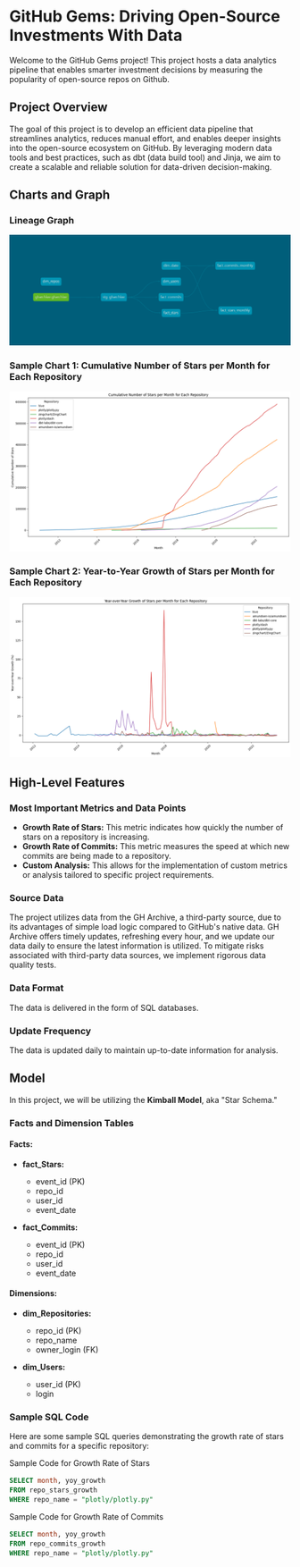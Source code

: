 # GitHub Gems: Driving Open-Source Investments With Data

Welcome to the GitHub Gems project! This project hosts a data analytics pipeline that enables smarter investment decisions by measuring the popularity of open-source repos on Github.

## Project Overview

The goal of this project is to develop an efficient data pipeline that streamlines analytics, reduces manual effort, and enables deeper insights into the open-source ecosystem on GitHub. By leveraging modern data tools and best practices, such as dbt (data build tool) and Jinja, we aim to create a scalable and reliable solution for data-driven decision-making.

## Charts and Graph

### Lineage Graph
![dbt_dag](docs/dbt_dag.png)

### Sample Chart 1: Cumulative Number of Stars per Month for Each Repository
![stars_growth](docs/stars_growth.png)

### Sample Chart 2: Year-to-Year Growth of Stars per Month for Each Repository
![year_stars_growth](docs/year_start_growth.png)

## High-Level Features

### Most Important Metrics and Data Points

- **Growth Rate of Stars:** This metric indicates how quickly the number of stars on a repository is increasing.
- **Growth Rate of Commits:** This metric measures the speed at which new commits are being made to a repository.
- **Custom Analysis:** This allows for the implementation of custom metrics or analysis tailored to specific project requirements.

### Source Data

The project utilizes data from the GH Archive, a third-party source, due to its advantages of simple load logic compared to GitHub's native data. GH Archive offers timely updates, refreshing every hour, and we update our data daily to ensure the latest information is utilized. To mitigate risks associated with third-party data sources, we implement rigorous data quality tests.

### Data Format

The data is delivered in the form of SQL databases.

### Update Frequency

The data is updated daily to maintain up-to-date information for analysis.

## Model

In this project, we will be utilizing the **Kimball Model**, aka "Star Schema."

### Facts and Dimension Tables

#### Facts: 

- **fact_Stars:**
  - event_id (PK)
  - repo_id
  - user_id
  - event_date

- **fact_Commits:**
  - event_id (PK)
  - repo_id
  - user_id
  - event_date

#### Dimensions: 

- **dim_Repositories:**
  - repo_id (PK)
  - repo_name
  - owner_login (FK)

- **dim_Users:**
  - user_id (PK)
  - login


### Sample SQL Code

Here are some sample SQL queries demonstrating the growth rate of stars and commits for a specific repository:

Sample Code for Growth Rate of Stars
```sql
SELECT month, yoy_growth
FROM repo_stars_growth
WHERE repo_name = "plotly/plotly.py"
```

Sample Code for Growth Rate of Commits
```sql
SELECT month, yoy_growth
FROM repo_commits_growth
WHERE repo_name = "plotly/plotly.py"
```
